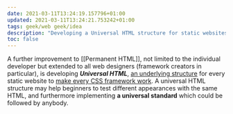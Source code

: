 ```yaml
---
date: 2021-03-11T13:24:19.157796+01:00
updated: 2021-03-11T13:24:21.753242+01:00
tags: geek/web geek/idea
description: "Developing a Universal HTML structure for static websites"
toc: false
---
```

A further improvement to [[Permanent HTML]], not limited to the individual developer but extended to all web designers (framework creators in particular), is developing **<cite>Universal HTML</cite>**, <u>an underlying structure</u> for every static website to <u>make every CSS framework work</u>. A universal HTML structure may help beginners to test different appearances with the same HTML, and furthermore implementing **a universal standard** which could be followed by anybody.